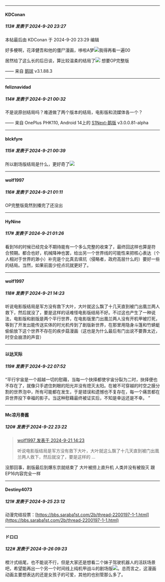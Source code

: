 ﻿
*****

####  KDConan  
##### 113#       发表于 2024-9-20 23:27

 本帖最后由 KDConan 于 2024-9-20 23:29 编辑 

好多梗啊，花泽健吾和他的僵尸漫画，哆啦A梦<img src="https://static.saraba1st.com/image/smiley/face2017/037.png" referrerpolicy="no-referrer">我得再看一遍00

居然给了这么长的后日谈，算比较温柔的结局了<img src="https://static.saraba1st.com/image/smiley/face2017/033.png" referrerpolicy="no-referrer">
想要OP完整版

—— 来自 [鹅球](https://www.pgyer.com/GcUxKd4w) v3.1.88.3


*****

####  feliznavidad  
##### 114#       发表于 2024-9-21 00:32

不是说原创结局吗？难道做了两个版本的结局，电影版和流媒体各一个？

—— 来自 OnePlus PHK110, Android 14上的 [S1Next-鹅版](https://github.com/ykrank/S1-Next/releases) v3.0.0.81-alpha


*****

####  blckfyre  
##### 115#       发表于 2024-9-21 00:39

所以剧场版结局是什么，更好奇了<img src="https://static.saraba1st.com/image/smiley/face2017/067.png" referrerpolicy="no-referrer">


*****

####  wolf1997  
##### 116#       发表于 2024-9-21 01:11

OP完整版竟然到播完了还没出


*****

####  HyNine  
##### 117#       发表于 2024-9-21 01:26

看到16的时候已经完全不期待能有一个多么完整的收束了，最终回这样也算是符合预期。都合也好，机械降神也罢，给出另一个世界线的可能性来把核心表达（个人相对于世界的渺小）补完是个比真去填坑（侵略者，政府高层什么的）要好一些的结局。当然，如果前面少挖点坑就更好了。


*****

####  wolf1997  
##### 118#       发表于 2024-9-21 14:23

听说电影版结局是军方没有救下大叶，大叶就这么飘了十几天直到被门出凰兰两人救下，然后就没了，要是这样的话难怪电影版结局不好。不过这也产生了一种说法，电影版和剧版是两个平行世界，在电影版里门出凰兰两人没有开机甲被打死，等到了开发出能传送实体的时光机传到了剧版新世界，在那里用隐身斗篷和竹蜻蜓偷偷放下这个世界不存在的疾步菇漫画（这也是为什么最后有门出说不要靠太近，时空会崩溃的声音）


*****

####  以达天际  
##### 119#       发表于 2024-9-22 07:52

“平行宇宙是一个超越一切的慰藉，当每一个抉择都使宇宙分裂为二时，抉择便也不存在了，就像只手遮住刺眼的阳光并没有熄灭太阳。在被不可穿越的时空之膜分割的世界泡中，所有可能都在发生，于是错误和遗憾也不复存在，每一个痛苦都在异世界投下幸福的影子。当这种慰藉最终被证实后，不知是幸运还是不幸。 ”


*****

####  Mc凉月奏酱  
##### 120#       发表于 2024-9-22 23:22

<blockquote><a href="httphttps://bbs.saraba1st.com/2b/forum.php?mod=redirect&amp;goto=findpost&amp;pid=66264415&amp;ptid=2055094" target="_blank">wolf1997 发表于 2024-9-21 14:23</a>

听说电影版结局是军方没有救下大叶，大叶就这么飘了十几天直到被门出凰兰两人救下，然后就没了，要是这样的 ...</blockquote>
没那回事，剧版最后到爆东京就结束了 大叶被捞上直升机 人类并没有被毁灭 跟EP16内容完全一样


*****

####  Destiny4073  
##### 121#       发表于 2024-9-25 23:12

动漫完结投票：[https://bbs.saraba1st.com/2b/thread-2200197-1-1.html](https://bbs.saraba1st.com/2b/thread-2200197-1-1.html)


*****

####  ドロロ  
##### 122#       发表于 2024-9-26 09:23

橙汁式结尾，也不能说不行，但是大家还是想看二个妹子驾驶机器人的活跃场景吧，希望能再出一个另一个时间线上纯机甲战斗的剧场版<img src="https://static.saraba1st.com/image/smiley/face2017/072.png" referrerpolicy="no-referrer">。总而言之，这漫画动画主要想表达的还是女孩子的可爱，其他的也别管那么多了。

